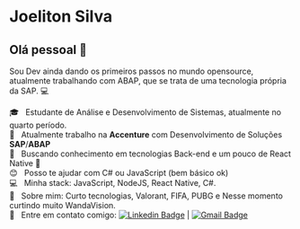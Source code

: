 

# Joeliton Silva

## Olá pessoal 👋
Sou Dev ainda dando os primeiros passos no mundo opensource, atualmente trabalhando com ABAP, que se trata de uma tecnologia própria da SAP.
:computer:


 :mortar_board:  &nbsp; Estudante de Análise e Desenvolvimento de Sistemas, atualmente no quarto período.
 <br/>:rocket: &nbsp; Atualmente trabalho na **Accenture** com Desenvolvimento de Soluções **SAP**/**ABAP**
 <br/> :blue_heart: &nbsp; Buscando conhecimento em tecnologias Back-end e um pouco de React Native :iphone:
 <br/> :blush: &nbsp; Posso te ajudar com C# ou JavaScript (bem básico ok)
 <br/> :computer: &nbsp; Minha stack: JavaScript, NodeJS, React Native, C#.
 <br/> 💬  &nbsp; Sobre mim: Curto tecnologias, Valorant, FIFA, PUBG e Nesse momento curtindo muito WandaVision.
 <br/> :email: &nbsp; Entre em contato comigo: [![Linkedin Badge](https://img.shields.io/badge/-JoelitonSilva-blue?style=flat-square&logo=Linkedin&logoColor=white&link=https://www.linkedin.com/in/joeliton-silva-20a790159/)](https://www.linkedin.com/in/joeliton-silva-20a790159/) 
| 
[![Gmail Badge](https://img.shields.io/badge/-joelitoncsilva@gmail.com-c14438?style=flat-square&logo=Gmail&logoColor=white&link=mailto:joelitoncsilva@gmail.com)](mailto:joelitoncsilva@gmail.com)
